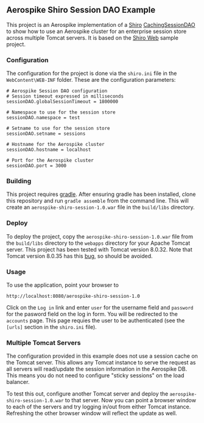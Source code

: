 ## Aerospike Shiro Session DAO Example

This project is an Aerospike implementation of a [Shiro](http://shiro.apache.org/) [CachingSessionDAO](https://shiro.apache.org/static/1.2.4/apidocs/index.html?org/apache/shiro/session/mgt/eis/CachingSessionDAO.html) to show how to use an Aerospike cluster for an enterprise session store across multiple Tomcat servers. It is based on the [Shiro Web](https://github.com/apache/shiro/tree/master/samples/web) sample project.

### Configuration

The configuration for the project is done via the ```shiro.ini``` file in the ```WebContent\WEB-INF``` folder. These are the configuration parameters:

```
# Aerospike Session DAO configuration
# Session timeout expressed in milliseconds
sessionDAO.globalSessionTimeout = 1800000

# Namespace to use for the session store
sessionDAO.namespace = test

# Setname to use for the session store
sessionDAO.setname = sessions

# Hostname for the Aerospike cluster
sessionDAO.hostname = localhost

# Port for the Aerospike cluster
sessionDAO.port = 3000
```

### Building

This project requires [gradle](http://gradle.org/gradle-download/). After ensuring gradle has been installed, clone this repository and run ```gradle assemble``` from the command line. This will create an ```aerospike-shiro-session-1.0.war``` file in the ```build/libs``` directory.

### Deploy

To deploy the project, copy the ```aerospike-shiro-session-1.0.war``` file from the ```build/libs``` directory to the ```webapps``` directory for your Apache Tomcat server. This project has been tested with Tomcat version 8.0.32. Note that Tomcat version 8.0.35 has this [bug](https://bz.apache.org/bugzilla/show_bug.cgi?id=59566), so should be avoided.

### Usage

To use the application, point your browser to 

```http://localhost:8080/aerospike-shiro-session-1.0```
   
Click on the ```Log in``` link and enter ```user``` for the username field and ```password``` for the pasword field on the log in form. You will be redirected to the ```accounts``` page. This page requies the user to be authenticated (see the ```[urls]``` section in the ```shiro.ini``` file).

### Multiple Tomcat Servers

The configuration provided in this example does not use a session cache on the Tomcat server. This allows any Tomcat instance to serve the request as all servers will read/update the session information in the Aerospike DB. This means you do not need to configure "sticky sessions" on the load balancer. 

To test this out, configure another Tomcat server and deploy the ```aerospike-shiro-session-1.0.war``` to that server. Now you can point a browser window to each of the servers and try logging in/out from either Tomcat instance. Refreshing the other browser window will reflect the update as well.